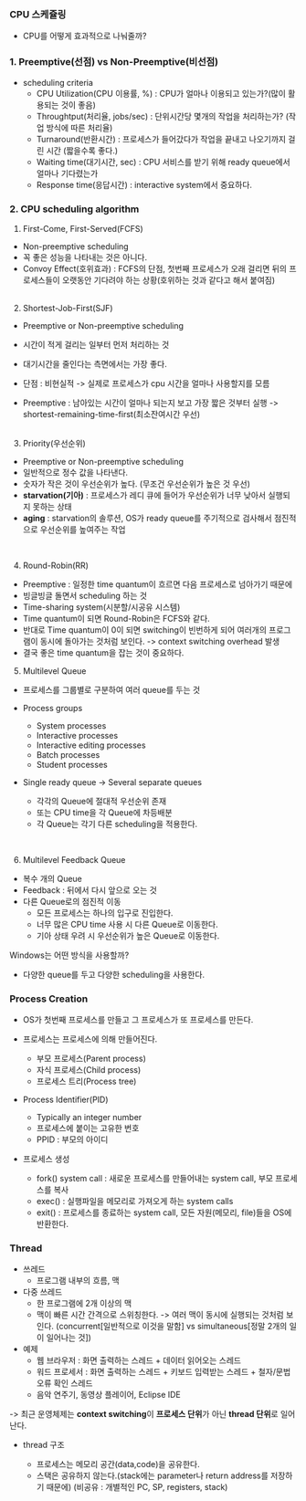 ### CPU 스케쥴링

- CPU를 어떻게 효과적으로 나눠줄까?

### 1. Preemptive(선점) vs Non-Preemptive(비선점)

- scheduling criteria
  - CPU Utilization(CPU 이용률, %) : CPU가 얼마나 이용되고 있는가?(많이 활용되는 것이 좋음)
  - Throughtput(처리율, jobs/sec) : 단위시간당 몇개의 작업을 처리하는가? (작업 방식에 따른 처리율)
  - Turnaround(반환시간) : 프로세스가 들어갔다가 작업을 끝내고 나오기까지 걸린 시간 (짧을수록 좋다.)
  - Waiting time(대기시간, sec) : CPU 서비스를 받기 위해 ready queue에서 얼마나 기다렸는가
  - Response time(응답시간) : interactive system에서 중요하다.

### 2. CPU scheduling algorithm

1. First-Come, First-Served(FCFS)

- Non-preemptive scheduling
- 꼭 좋은 성능을 나타내는 것은 아니다.
- Convoy Effect(호위효과) : FCFS의 단점, 첫번째 프로세스가 오래 걸리면 뒤의 프로세스들이 오랫동안 기다려야 하는 상황(호위하는 것과 같다고 해서 붙여짐)  
  </br>

2. Shortest-Job-First(SJF)

- Preemptive or Non-preemptive scheduling
- 시간이 적게 걸리는 일부터 먼저 처리하는 것
- 대기시간을 줄인다는 측면에서는 가장 좋다.
- 단점 : 비현실적 -> 실제로 프로세스가 cpu 시간을 얼마나 사용할지를 모름

- Preemptive : 남아있는 시간이 얼마나 되는지 보고 가장 짧은 것부터 실행 -> shortest-remaining-time-first(최소잔여시간 우선)  
  </br>

3. Priority(우선순위)

- Preemptive or Non-preemptive scheduling
- 일반적으로 정수 값을 나타낸다.
- 숫자가 작은 것이 우선순위가 높다. (무조건 우선순위가 높은 것 우선)
- **starvation(기아)** : 프로세스가 레디 큐에 들어가 우선순위가 너무 낮아서 실행되지 못하는 상태
- **aging** : starvation의 솔루션, OS가 ready queue를 주기적으로 검사해서 점진적으로 우선순위를 높여주는 작업

</br>

4. Round-Robin(RR)

- Preemptive : 일정한 time quantum이 흐르면 다음 프로세스로 넘아가기 때문에
- 빙글빙글 돌면서 scheduling 하는 것
- Time-sharing system(시분할/시공유 시스템)
- Time quantum이 되면 Round-Robin은 FCFS와 같다.
- 반대로 Time quantum이 0이 되면 switching이 빈번하게 되어 여러개의 프로그램이 동시에 돌아가는 것처럼 보인다. -> context switching overhead 발생
- 결국 좋은 time quantum을 잡는 것이 중요하다.
  </br>

5. Multilevel Queue

- 프로세스를 그룹별로 구분하여 여러 queue를 두는 것
- Process groups

  - System processes
  - Interactive processes
  - Interactive editing processes
  - Batch processes
  - Student processes

- Single ready queue -> Several separate queues
  - 각각의 Queue에 절대적 우선순위 존재
  - 또는 CPU time을 각 Queue에 차등배분
  - 각 Queue는 각기 다른 scheduling을 적용한다.

</br>

6. Multilevel Feedback Queue

- 복수 개의 Queue
- Feedback : 뒤에서 다시 앞으로 오는 것
- 다른 Queue로의 점진적 이동
  - 모든 프로세스는 하나의 입구로 진입한다.
  - 너무 많은 CPU time 사용 시 다른 Queue로 이동한다.
  - 기아 상태 우려 시 우선순위가 높은 Queue로 이동한다.

Windows는 어떤 방식을 사용할까?

- 다양한 queue를 두고 다양한 scheduling을 사용한다.

### Process Creation

- OS가 첫번째 프로세스를 만들고 그 프로세스가 또 프로세스를 만든다.
- 프로세스는 프로세스에 의해 만들어진다.

  - 부모 프로세스(Parent process)
  - 자식 프로세스(Child process)
  - 프로세스 트리(Process tree)

- Process Identifier(PID)

  - Typically an integer number
  - 프로세스에 붙이는 고유한 번호
  - PPID : 부모의 아이디

- 프로세스 생성
  - fork() system call : 새로운 프로세스를 만들어내는 system call, 부모 프로세스를 복사
  - exec() : 실행파일을 메모리로 가져오게 하는 system calls
  - exit() : 프로세스를 종료하는 system call, 모든 자원(메모리, file)들을 OS에 반환한다.

### Thread

- 쓰레드
  - 프로그램 내부의 흐름, 맥
- 다중 쓰레드
  - 한 프로그램에 2개 이상의 맥
  - 맥이 빠른 시간 간격으로 스위칭한다. -> 여러 맥이 동시에 실행되는 것처럼 보인다. (concurrent[일반적으로 이것을 말함] vs simultaneous[정말 2개의 일이 일어나는 것])
- 예제
  - 웹 브라우저 : 화면 출력하는 스레드 + 데이터 읽어오는 스레드
  - 워드 프로세서 : 화면 출력하는 스레드 + 키보드 입력받는 스레드 + 철자/문법 오류 확인 스레드
  - 음악 연주기, 동영상 플레이어, Eclipse IDE

-> 최근 운영체제는 **context switching**이 **프로세스 단위**가 아닌 **thread 단위**로 일어난다.

- thread 구조

  - 프로세스는 메모리 공간(data,code)을 공유한다.
  - 스택은 공유하지 않는다.(stack에는 parameter나 return address를 저장하기 때문에) (비공유 : 개별적인 PC, SP, registers, stack)
